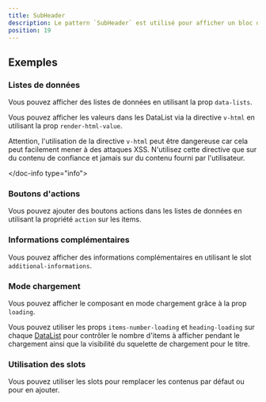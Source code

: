 ```yaml
---
title: SubHeader
description: Le pattern `SubHeader` est utilisé pour afficher un bloc d'informations sous l'en-tête principale.
position: 19
---
```


<doc-tabs light>

<doc-tab-item label="Utilisation">

## Exemples

### Listes de données

Vous pouvez afficher des listes de données en utilisant la prop `data-lists`.

<doc-info type="info">

Vous pouvez afficher les valeurs dans les DataList via la directive `v-html` en utilisant la prop `render-html-value`.

</doc-info>

<doc-info type="warning">

Attention, l'utilisation de la directive `v-html` peut être dangereuse car cela peut facilement mener à des attaques XSS. N'utilisez cette directive que sur du contenu de confiance et jamais sur du contenu fourni par l'utilisateur.

</doc-info type="info">

<doc-example file="sub-header/sub-header-data-lists"></doc-example>

### Boutons d'actions

Vous pouvez ajouter des boutons actions dans les listes de données en utilisant la propriété `action` sur les items.

<doc-example file="sub-header/sub-header-action"></doc-example>

### Informations complémentaires

Vous pouvez afficher des informations complémentaires en utilisant le slot `additional-informations`.

<doc-example file="sub-header/sub-header-additional-infos"></doc-example>

### Mode chargement

Vous pouvez afficher le composant en mode chargement grâce à la prop `loading`.

<doc-info type="info">

Vous pouvez utiliser les props `items-number-loading` et `heading-loading` sur chaque [DataList](../data-list/README.md) pour contrôler le nombre d'items à afficher pendant le chargement ainsi que la visibilité du squelette de chargement pour le titre.

</doc-info>

<doc-example file="sub-header/sub-header-loading"></doc-example>

### Utilisation des slots

Vous pouvez utiliser les slots pour remplacer les contenus par défaut ou pour en ajouter.

<doc-example file="sub-header/sub-header-slots"></doc-example>

</doc-tab-item>

<doc-tab-item label="API">
<doc-api name="sub-header"></doc-api>
</doc-tab-item>

</doc-tabs>
